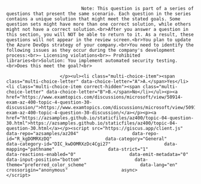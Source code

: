 <p class="card-text">
							
								Note: This question is part of a series of questions that present the same scenario. Each question in the series contains a unique solution that might meet the stated goals. Some question sets might have more than one correct solution, while others might not have a correct solution.<br>After you answer a question in this section, you will NOT be able to return to it. As a result, these questions will not appear in the review screen.<br>You plan to update the Azure DevOps strategy of your company.<br>You need to identify the following issues as they occur during the company's development process:<br>✑ Licensing violations<br>✑ Prohibited libraries<br>Solution: You implement automated security testing.<br>Does this meet the goal?<br>
							
						</p><ul><li class="multi-choice-item"><span class="multi-choice-letter" data-choice-letter="A">A.</span>Yes</li><li class="multi-choice-item correct-hidden"><span class="multi-choice-letter" data-choice-letter="B">B.</span>No</li></ul><p><a href="https://www.examtopics.com/discussions/microsoft/view/50914-exam-az-400-topic-4-question-30-discussion/">https://www.examtopics.com/discussions/microsoft/view/50914-exam-az-400-topic-4-question-30-discussion/</a></p><p><a href="https://azsamples.github.io/staticfiles/az400/topic-04-question-30.html">https://azsamples.github.io/staticfiles/az400/topic-04-question-30.html</a></p><script src="https://giscus.app/client.js"                    data-repo="azsamples/az204"                    data-repo-id="R_kgDOMRXzDQ"                    data-category="General"                    data-category-id="DIC_kwDOMRXzDc4Cgi27"                    data-mapping="pathname"                    data-strict="1"                    data-reactions-enabled="0"                    data-emit-metadata="0"                    data-input-position="bottom"                    data-theme="preferred_color_scheme"                    data-lang="en"                    crossorigin="anonymous"                    async>                    </script>